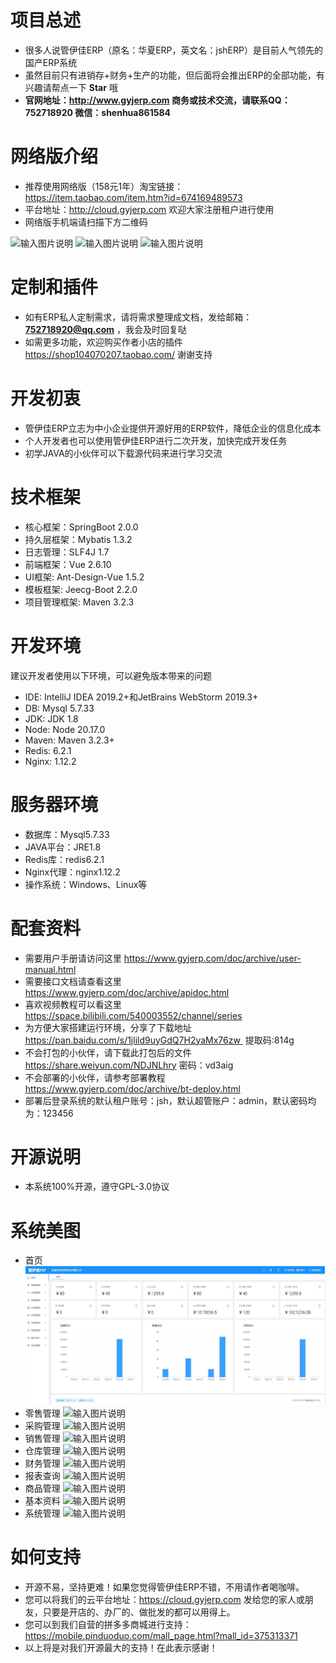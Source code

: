 # 项目总述
* 很多人说管伊佳ERP（原名：华夏ERP，英文名：jshERP）是目前人气领先的国产ERP系统
* 虽然目前只有进销存+财务+生产的功能，但后面将会推出ERP的全部功能，有兴趣请帮点一下 **Star** 哦
* **官网地址：http://www.gyjerp.com  商务或技术交流，请联系QQ：752718920 微信：shenhua861584**

# 网络版介绍
* 推荐使用网络版（158元1年）淘宝链接：https://item.taobao.com/item.htm?id=674169489573
* 平台地址：http://cloud.gyjerp.com 欢迎大家注册租户进行使用
* 网络版手机端请扫描下方二维码

![输入图片说明](https://cloud.gyjerp.com/static/android-code.png)
![输入图片说明](https://cloud.gyjerp.com/static/iphone-code.png)
![输入图片说明](https://cloud.gyjerp.com/static/weixin-code.png)

# 定制和插件
* 如有ERP私人定制需求，请将需求整理成文档，发给邮箱： **752718920@qq.com** ，我会及时回复哒
* 如需更多功能，欢迎购买作者小店的插件 https://shop104070207.taobao.com/ 谢谢支持

# 开发初衷
* 管伊佳ERP立志为中小企业提供开源好用的ERP软件，降低企业的信息化成本
* 个人开发者也可以使用管伊佳ERP进行二次开发，加快完成开发任务
* 初学JAVA的小伙伴可以下载源代码来进行学习交流

# 技术框架
* 核心框架：SpringBoot 2.0.0
* 持久层框架：Mybatis 1.3.2
* 日志管理：SLF4J 1.7
* 前端框架：Vue 2.6.10
* UI框架: Ant-Design-Vue 1.5.2
* 模板框架: Jeecg-Boot 2.2.0
* 项目管理框架: Maven 3.2.3

# 开发环境
建议开发者使用以下环境，可以避免版本带来的问题
* IDE: IntelliJ IDEA 2019.2+和JetBrains WebStorm 2019.3+
* DB: Mysql 5.7.33
* JDK: JDK 1.8
* Node: Node 20.17.0
* Maven: Maven 3.2.3+
* Redis: 6.2.1
* Nginx: 1.12.2 

# 服务器环境
* 数据库：Mysql5.7.33
* JAVA平台：JRE1.8
* Redis库：redis6.2.1
* Nginx代理：nginx1.12.2
* 操作系统：Windows、Linux等

# 配套资料
* 需要用户手册请访问这里 https://www.gyjerp.com/doc/archive/user-manual.html
* 需要接口文档请查看这里 https://www.gyjerp.com/doc/archive/apidoc.html
* 喜欢视频教程可以看这里 https://space.bilibili.com/540003552/channel/series 
* 为方便大家搭建运行环境，分享了下载地址 https://pan.baidu.com/s/1jlild9uyGdQ7H2yaMx76zw  提取码:814g
* 不会打包的小伙伴，请下载此打包后的文件 https://share.weiyun.com/NDJNLhry 密码：vd3aig
* 不会部署的小伙伴，请参考部署教程 https://www.gyjerp.com/doc/archive/bt-deploy.html
* 部署后登录系统的默认租户账号：jsh，默认超管账户：admin，默认密码均为：123456

# 开源说明
* 本系统100%开源，遵守GPL-3.0协议

# 系统美图
* 首页
![输入图片说明](jshERP-web/public/static/screenshot/1.jpg)
* 零售管理
![输入图片说明](jshERP-web/public/static/screenshot/2.jpg)
* 采购管理
![输入图片说明](jshERP-web/public/static/screenshot/3.jpg)
* 销售管理
![输入图片说明](jshERP-web/public/static/screenshot/4.jpg)
* 仓库管理
![输入图片说明](jshERP-web/public/static/screenshot/5.jpg)
* 财务管理
![输入图片说明](jshERP-web/public/static/screenshot/6.jpg)
* 报表查询
![输入图片说明](jshERP-web/public/static/screenshot/7.jpg)
* 商品管理
![输入图片说明](jshERP-web/public/static/screenshot/8.jpg)
* 基本资料
![输入图片说明](jshERP-web/public/static/screenshot/9.jpg)
* 系统管理
![输入图片说明](jshERP-web/public/static/screenshot/10.jpg)

# 如何支持
* 开源不易，坚持更难！如果您觉得管伊佳ERP不错，不用请作者喝咖啡。
* 您可以将我们的云平台地址：https://cloud.gyjerp.com 发给您的家人或朋友，只要是开店的、办厂的、做批发的都可以用得上。
* 您可以到我们自营的拼多多商城进行支持：https://mobile.pinduoduo.com/mall_page.html?mall_id=375313371
* 以上将是对我们开源最大的支持！在此表示感谢！